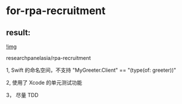 # for-rpa-recruitment

## result:

[!img](https://github.com/BoxDengJZ/for-rpa-recruitment/blob/main/result/one.PNG?raw=true)

researchpanelasia/rpa-recruitment

1, Swift 的命名空间，不支持 "MyGreeter.Client" == "\(type(of: greeter))"

2, 使用了 Xcode 的单元测试功能

3， 尽量 TDD
